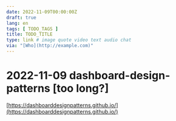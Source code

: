 ```yaml
---
date: 2022-11-09T00:00:00Z
draft: true
lang: en
tags: [ TODO_TAGS ]
title: TODO_TITLE
type: link # image quote video text audio chat
via: "[Who](http://example.com)"
---
```



# 2022-11-09 dashboard-design-patterns [too long?]


[https://dashboarddesignpatterns.github.io/](https://dashboarddesignpatterns.github.io/)

